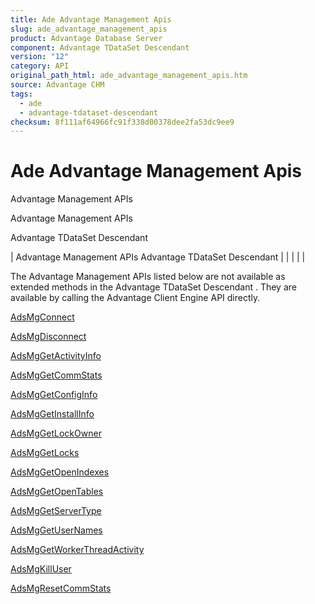 ```yaml
---
title: Ade Advantage Management Apis
slug: ade_advantage_management_apis
product: Advantage Database Server
component: Advantage TDataSet Descendant
version: "12"
category: API
original_path_html: ade_advantage_management_apis.htm
source: Advantage CHM
tags:
  - ade
  - advantage-tdataset-descendant
checksum: 8f111af64966fc91f338d00378dee2fa53dc9ee9
---
```


# Ade Advantage Management Apis

Advantage Management APIs

Advantage Management APIs

Advantage TDataSet Descendant

| Advantage Management APIs  Advantage TDataSet Descendant |  |  |  |  |

The Advantage Management APIs listed below are not available as extended methods in the Advantage TDataSet Descendant . They are available by calling the Advantage Client Engine API directly.

[AdsMgConnect](ade_adsmgconnect.md)

[AdsMgDisconnect](ade_adsmgdisconnect.md)

[AdsMgGetActivityInfo](ade_adsmggetactivityinfo.md)

[AdsMgGetCommStats](ade_adsmggetcommstats.md)

[AdsMgGetConfigInfo](ade_adsmggetconfiginfo.md)

[AdsMgGetInstallInfo](ade_adsmggetinstallinfo.md)

[AdsMgGetLockOwner](ade_adsmggetlockowner.md)

[AdsMgGetLocks](ade_adsmggetlocks.md)

[AdsMgGetOpenIndexes](ade_adsmggetopenindexes.md)

[AdsMgGetOpenTables](ade_adsmggetopentables.md)

[AdsMgGetServerType](ade_adsmggetservertype.md)

[AdsMgGetUserNames](ade_adsmggetusernames.md)

[AdsMgGetWorkerThreadActivity](ade_adsmggetworkerthreadactivity.md)

[AdsMgKillUser](ade_adsmgkilluser.md)

[AdsMgResetCommStats](ade_adsmgresetcommstats.md)
